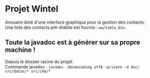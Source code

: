 # Projet Wintel

Annuaire doté d'une interface graphique pour la gestion des contacts.<br />
Une liste des contacts pré-établie est fournie : `ww/table.bin`.

## Toute la javadoc est à générer sur sa propre machine !

Depuis le dossier racine du projet.<br />
Commande javadoc : `javadoc -docencoding utf8 -private -d doc/ src/datas/* src/ihm/*`
